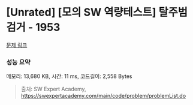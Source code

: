 # [Unrated] [모의 SW 역량테스트] 탈주범 검거 - 1953 

[문제 링크](https://swexpertacademy.com/main/code/problem/problemDetail.do?contestProbId=AV5PpLlKAQ4DFAUq) 

### 성능 요약

메모리: 13,680 KB, 시간: 11 ms, 코드길이: 2,558 Bytes



> 출처: SW Expert Academy, https://swexpertacademy.com/main/code/problem/problemList.do